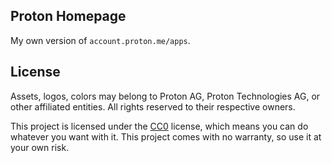 ## Proton Homepage

My own version of `account.proton.me/apps`.

## License

Assets, logos, colors may belong to Proton AG, Proton Technologies AG, or other affiliated entities. All rights reserved to their respective owners.

This project is licensed under the [CC0](https://creativecommons.org/publicdomain/zero/1.0/) license, which means you can do whatever you want with it. This project comes with no warranty, so use it at your own risk.